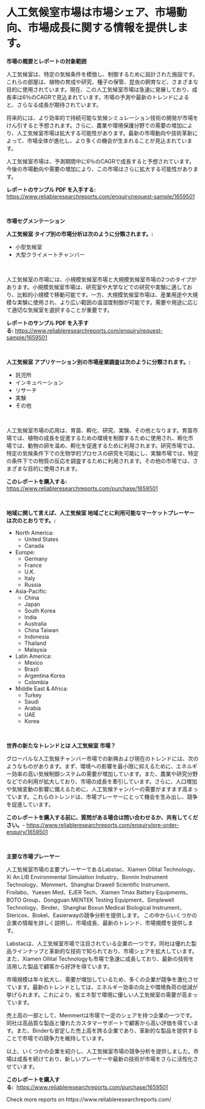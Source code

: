 <p><h1>人工気候室市場は市場シェア、市場動向、市場成長に関する情報を提供します。</h1></p><p><strong>市場の概要とレポートの対象範囲</strong></p>
<p><p>人工気候室は、特定の気候条件を模倣し、制御するために設計された施設です。これらの部屋は、植物の育成や研究、種子の保管、昆虫の飼育など、さまざまな目的に使用されています。現在、この人工気候室市場は急速に発展しており、成長率は6％のCAGRで見込まれています。市場の予測や最新のトレンドによると、さらなる成長が期待されています。</p><p>将来的には、より効率的で持続可能な気候シミュレーション技術の開発が市場をけん引すると予想されます。さらに、農業や環境保護分野での需要の増加により、人工気候室市場は拡大する可能性があります。最新の市場動向や技術革新によって、市場全体が進化し、より多くの機会が生まれることが見込まれています。</p><p>人工気候室市場は、予測期間中に6％のCAGRで成長すると予想されています。今後の市場動向や需要の増加により、この市場はさらに拡大する可能性があります。</p></p>
<p><strong>レポートのサンプル PDF を入手する:</strong> <a href="https://www.reliableresearchreports.com/enquiry/request-sample/1659501">https://www.reliableresearchreports.com/enquiry/request-sample/1659501</a></p>
<p>&nbsp;</p>
<p><strong>市場セグメンテーション</strong></p>
<p><strong>人工気候室 タイプ別の市場分析は次のように分類されます。:</strong></p>
<p><ul><li>小型気候室</li><li>大型クライメートチャンバー</li></ul></p>
<p>&nbsp;</p>
<p><p>人工気候室の市場には、小規模気候室市場と大規模気候室市場の2つのタイプがあります。小規模気候室市場は、研究室や大学などでの研究や実験に適しており、比較的小規模で移動可能です。一方、大規模気候室市場は、産業用途や大規模な実験に使用され、より広い範囲の温湿度制御が可能です。需要や用途に応じて適切な気候室を選択することが重要です。</p></p>
<p><strong>レポートのサンプル PDF を入手する:</strong>&nbsp;<a href="https://www.reliableresearchreports.com/enquiry/request-sample/1659501">https://www.reliableresearchreports.com/enquiry/request-sample/1659501</a></p>
<p>&nbsp;</p>
<p><strong> 人工気候室 アプリケーション別の市場産業調査は次のように分類されます。:</strong></p>
<p><ul><li>託児所</li><li>インキュベーション</li><li>リサーチ</li><li>実験</li><li>その他</li></ul></p>
<p>&nbsp;</p>
<p><p>人工気候室市場の応用は、育苗、孵化、研究、実験、その他となります。育苗市場では、植物の成長を促進するための環境を制御するために使用され、孵化市場では、動物の卵を温め、孵化を促進するために利用されます。研究市場では、特定の気候条件下での生物学的プロセスの研究を可能にし、実験市場では、特定の条件下での物質の反応を調査するために利用されます。その他の市場では、さまざまな目的に使用されます。</p></p>
<p><strong>このレポートを購入する:</strong>&nbsp; <a href="https://www.reliableresearchreports.com/purchase/1659501">https://www.reliableresearchreports.com/purchase/1659501</a></p>
<p>&nbsp;</p>
<p><strong>地域に関して言えば、人工気候室 地域ごとに利用可能なマーケットプレーヤーは次のとおりです。:</strong></p>
<p><ul>
    <li>
        North America:
        <ul>
            <li>United States</li>
            <li>Canada</li>
        </ul>
    </li>
    <li>
        Europe:
        <ul>
            <li>Germany</li>
            <li>France</li>
            <li>U.K.</li>
            <li>Italy</li>
            <li>Russia</li>
        </ul>
    </li>
    <li>
        Asia-Pacific:
        <ul>
            <li>China</li>
            <li>Japan</li>
            <li>South Korea</li>
            <li>India</li>
            <li>Australia</li>
            <li>China Taiwan</li>
            <li>Indonesia</li>
            <li>Thailand</li>
            <li>Malaysia</li>
        </ul>
    </li>
    <li>
        Latin America:
        <ul>
            <li>Mexico</li>
            <li>Brazil</li>
            <li>Argentina Korea</li>
            <li>Colombia</li>
        </ul>
    </li>
    <li>
        Middle East & Africa:
        <ul>
            <li>Turkey</li>
            <li>Saudi</li>
            <li>Arabia</li>
            <li>UAE</li>
            <li>Korea</li>
        </ul>
    </li>
    </ul></p>
<p>&nbsp;</p>
<p><strong>世界の新たなトレンドとは 人工気候室 市場？</strong></p>
<p><p>グローバルな人工気候チャンバー市場での新興および現在のトレンドには、次のようなものがあります。まず、環境への影響を最小限に抑えるために、エネルギー効率の高い気候制御システムの需要が増加しています。また、農業や研究分野などでの利用が拡大しており、市場の成長を牽引しています。さらに、人口増加や気候変動の影響に備えるために、人工気候チャンバーの需要がますます高まっています。これらのトレンドは、市場プレーヤーにとって機会を生み出し、競争を促進しています。</p></p>
<p><strong>このレポートを購入する前に、質問がある場合は問い合わせるか、共有してください。</strong>- <a href="https://www.reliableresearchreports.com/enquiry/pre-order-enquiry/1659501">https://www.reliableresearchreports.com/enquiry/pre-order-enquiry/1659501</a></p>
<p>&nbsp;</p>
<p><strong>主要な市場プレーヤー</strong></p>
<p><p>人工気候室市場の主要プレーヤーであるLabstac、Xiamen Ollital Technology、Xi An LIB Environmental Simulation Industry、Bonnin Instrument Technology、Memmert、Shanghai Drawell Scientific Instrument、Froilabo、Yuesen Med、EJER Tech、Xiamen Tmax Battery Equipments、BOTO Group、Dongguan MENTEK Testing Equipment、Simplewell Technology、Binder、Shanghai Boxun Medical Biological Instrument、Stericox、Biokel、Easierwayの競争分析を提供します。 この中からいくつかの企業の情報を詳しく説明し、市場成長、最新のトレンド、市場規模を提供します。</p><p>Labstacは、人工気候室市場で注目されている企業の一つです。同社は優れた製品ラインナップと革新的な技術で知られており、市場シェアを拡大しています。また、Xiamen Ollital Technologyも市場で急速に成長しており、最新の技術を活用した製品で顧客から好評を得ています。</p><p>市場規模は年々拡大し、需要が増加しているため、多くの企業が競争を激化させています。最新のトレンドとしては、エネルギー効率の向上や環境負荷の低減が挙げられます。これにより、省エネ型で環境に優しい人工気候室の需要が高まっています。</p><p>売上高の一部として、Memmertは市場で一定のシェアを持つ企業の一つです。同社は高品質な製品と優れたカスタマーサポートで顧客から高い評価を得ています。また、Binderも安定した売上高を誇る企業であり、革新的な製品を提供することで市場での競争力を維持しています。</p><p>以上、いくつかの企業を紹介し、人工気候室市場の競争分析を提供しました。市場は成長を続けており、新しいプレーヤーや最新の技術が市場をさらに活性化させています。</p></p>
<p><strong>このレポートを購入する:</strong>&nbsp;&nbsp;<a href="https://www.reliableresearchreports.com/purchase/1659501">https://www.reliableresearchreports.com/purchase/1659501</a></p>
<p>Check more reports on https://www.reliableresearchreports.com/</p>